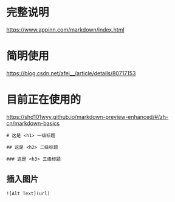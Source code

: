 # 完整说明
https://www.appinn.com/markdown/index.html

# 简明使用
https://blog.csdn.net/afei__/article/details/80717153

# 目前正在使用的
https://shd101wyy.github.io/markdown-preview-enhanced/#/zh-cn/markdown-basics


```
# 这是 <h1> 一级标题

## 这是 <h2> 二级标题

### 这是 <h3> 三级标题
```

## 插入图片
```
![Alt Text](url)
```
